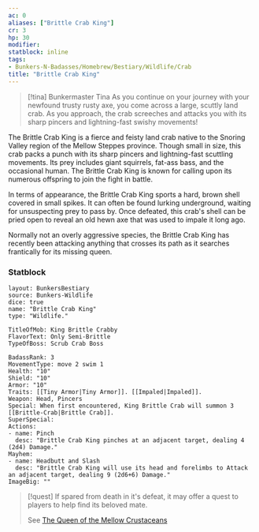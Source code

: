 ```yaml
---
ac: 0
aliases: ["Brittle Crab King"]
cr: 3
hp: 30
modifier: 
statblock: inline
tags:
- Bunkers-N-Badasses/Homebrew/Bestiary/Wildlife/Crab
title: "Brittle Crab King"
---
```


>[!tina] Bunkermaster Tina
> As you continue on your journey with your newfound trusty rusty axe, you come across a large, scuttly land crab.  As you approach, the crab screeches and attacks you with its sharp pincers and lightning-fast swishy movements!

The Brittle Crab King is a fierce and feisty land crab native to the Snoring Valley region of the Mellow Steppes province. Though small in size, this crab packs a punch with its sharp pincers and lightning-fast scuttling movements. Its prey includes giant squirrels, fat-ass bass, and the occasional human. The Brittle Crab King is known for calling upon its numerous offspring to join the fight in battle.

In terms of appearance, the Brittle Crab King sports a hard, brown shell covered in small spikes. It can often be found lurking underground, waiting for unsuspecting prey to pass by. Once defeated, this crab's shell can be pried open to reveal an old hewn axe that was used to impale it long ago.

Normally not an overly aggressive species, the Brittle Crab King has recently been attacking anything that crosses its path as it searches frantically for its missing queen.


### Statblock

```statblock
layout: BunkersBestiary
source: Bunkers-Wildlife
dice: true
name: "Brittle Crab King"
type: "Wildlife."

TitleOfMob: King Brittle Crabby
FlavorText: Only Semi-Brittle
TypeOfBoss: Scrub Crab Boss

BadassRank: 3
MovementType: move 2 swim 1
Health: "10"
Shield: "10"
Armor: "10"
Traits: [[Tiny Armor|Tiny Armor]]. [[Impaled|Impaled]].
Weapon: Head, Pincers
Special: When first encountered, King Brittle Crab will summon 3 [[Brittle-Crab|Brittle Crab]].
SuperSpecial:
Actions:
- name: Pinch
  desc: "Brittle Crab King pinches at an adjacent target, dealing 4 (2d4) Damage."
Mayhem: 
- name: Headbutt and Slash
  desc: "Brittle Crab King will use its head and forelimbs to Attack an adjacent target, dealing 9 (2d6+6) Damage."
ImageBig: ""
```


> [!quest]
> If spared from death in it's defeat, it may offer a quest to players to help find its beloved mate.
>
> See [The Queen of the Mellow Crustaceans](The%20Queen%20of%20the%20Mellow%20Crustaceans.md)
